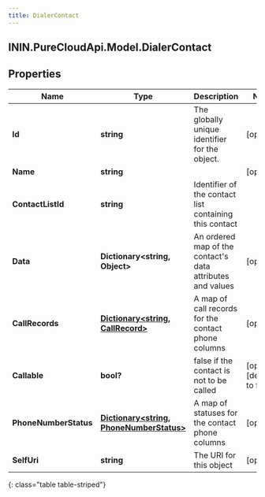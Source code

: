 ```yaml
---
title: DialerContact
---
```

## ININ.PureCloudApi.Model.DialerContact

## Properties

|Name | Type | Description | Notes|
|------------ | ------------- | ------------- | -------------|
| **Id** | **string** | The globally unique identifier for the object. | [optional] |
| **Name** | **string** |  | [optional] |
| **ContactListId** | **string** | Identifier of the contact list containing this contact | |
| **Data** | **Dictionary&lt;string, Object&gt;** | An ordered map of the contact&#39;s data attributes and values | [optional] |
| **CallRecords** | [**Dictionary&lt;string, CallRecord&gt;**](CallRecord.html) | A map of call records for the contact phone columns | [optional] |
| **Callable** | **bool?** | false if the contact is not to be called | [optional] [default to false]|
| **PhoneNumberStatus** | [**Dictionary&lt;string, PhoneNumberStatus&gt;**](PhoneNumberStatus.html) | A map of statuses for the contact phone columns | [optional] |
| **SelfUri** | **string** | The URI for this object | [optional] |
{: class="table table-striped"}


